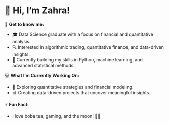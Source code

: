 
# 👋 Hi, I’m Zahra!

🌟 **Get to know me:**
- 🎓 Data Science graduate with a focus on financial and quantitative analysis.
- 🔍 Interested in algorithmic trading, quantitative finance, and data-driven insights.
- 🌱 Currently building my skills in Python, machine learning, and advanced statistical methods.

💻 **What I’m Currently Working On:**
- 🚀 Exploring quantitative strategies and financial modeling.
- 📊 Creating data-driven projects that uncover meaningful insights.

⚡ **Fun Fact:**
- I love boba tea, gaming, and the moon! 🌙🌌

